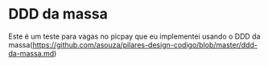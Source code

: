# DDD da massa

Este é um teste para vagas no picpay que eu implementei usando o DDD da massa(https://github.com/asouza/pilares-design-codigo/blob/master/ddd-da-massa.md) 